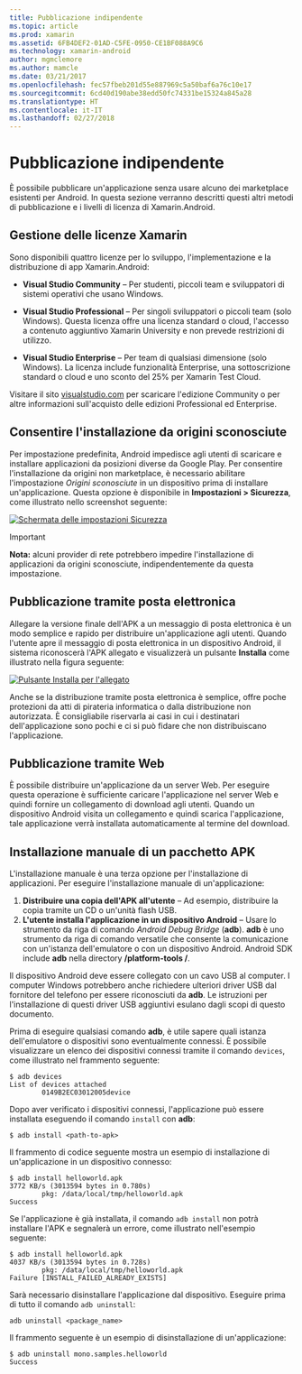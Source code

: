 ```yaml
---
title: Pubblicazione indipendente
ms.topic: article
ms.prod: xamarin
ms.assetid: 6FB4DEF2-01AD-C5FE-0950-CE1BF088A9C6
ms.technology: xamarin-android
author: mgmclemore
ms.author: mamcle
ms.date: 03/21/2017
ms.openlocfilehash: fec57fbeb201d55e887969c5a50baf6a76c10e17
ms.sourcegitcommit: 6cd40d190abe38edd50fc74331be15324a845a28
ms.translationtype: HT
ms.contentlocale: it-IT
ms.lasthandoff: 02/27/2018
---
```

# <a name="publishing-independently"></a>Pubblicazione indipendente

È possibile pubblicare un'applicazione senza usare alcuno dei marketplace esistenti per Android. In questa sezione verranno descritti questi altri metodi di pubblicazione e i livelli di licenza di Xamarin.Android.

<a name="Xamarin_Licensing" />

## <a name="xamarin-licensing"></a>Gestione delle licenze Xamarin

Sono disponibili quattro licenze per lo sviluppo, l'implementazione e la distribuzione di app Xamarin.Android:

-   **Visual Studio Community** &ndash; Per studenti, piccoli team e sviluppatori di sistemi operativi che usano Windows.

-   **Visual Studio Professional** &ndash; Per singoli sviluppatori o piccoli team (solo Windows). Questa licenza offre una licenza standard o cloud, l'accesso a contenuto aggiuntivo Xamarin University e non prevede restrizioni di utilizzo.

-   **Visual Studio Enterprise** &ndash; Per team di qualsiasi dimensione (solo Windows). La licenza include funzionalità Enterprise, una sottoscrizione standard o cloud e uno sconto del 25% per Xamarin Test Cloud.

Visitare il sito [visualstudio.com](https://www.visualstudio.com/xamarin/) per scaricare l'edizione Community o per altre informazioni sull'acquisto delle edizioni Professional ed Enterprise.

<a name="Allow_Installation_from_Unknown_Sources" />

## <a name="allow-installation-from-unknown-sources"></a>Consentire l'installazione da origini sconosciute

Per impostazione predefinita, Android impedisce agli utenti di scaricare e installare applicazioni da posizioni diverse da Google Play. Per consentire l'installazione da origini non marketplace, è necessario abilitare l'impostazione *Origini sconosciute* in un dispositivo prima di installare un'applicazione. Questa opzione è disponibile in **Impostazioni > Sicurezza**, come illustrato nello screenshot seguente:

[ ![Schermata delle impostazioni Sicurezza](publishing-independently-images/settings.png)](publishing-independently-images/settings.png)


> [!IMPORTANT]
> **Nota:** alcuni provider di rete potrebbero impedire l'installazione di applicazioni da origini sconosciute, indipendentemente da questa impostazione.


<a name="Publishing_by_E-Mail" />

## <a name="publishing-by-e-mail"></a>Pubblicazione tramite posta elettronica

Allegare la versione finale dell'APK a un messaggio di posta elettronica è un modo semplice e rapido per distribuire un'applicazione agli utenti. Quando l'utente apre il messaggio di posta elettronica in un dispositivo Android, il sistema riconoscerà l'APK allegato e visualizzerà un pulsante **Installa** come illustrato nella figura seguente:

[ ![Pulsante Installa per l'allegato](publishing-independently-images/publishing-via-email.png)](publishing-independently-images/publishing-via-email.png)

Anche se la distribuzione tramite posta elettronica è semplice, offre poche protezioni da atti di pirateria informatica o dalla distribuzione non autorizzata. È consigliabile riservarla ai casi in cui i destinatari dell'applicazione sono pochi e ci si può fidare che non distribuiscano l'applicazione.

<a name="Publishing_by_Web" />

## <a name="publishing-by-web"></a>Pubblicazione tramite Web

È possibile distribuire un'applicazione da un server Web. Per eseguire questa operazione è sufficiente caricare l'applicazione nel server Web e quindi fornire un collegamento di download agli utenti. Quando un dispositivo Android visita un collegamento e quindi scarica l'applicazione, tale applicazione verrà installata automaticamente al termine del download.

<a name="Manually_Installing_an_APK" />

## <a name="manually-installing-an-apk"></a>Installazione manuale di un pacchetto APK

L'installazione manuale è una terza opzione per l'installazione di applicazioni. Per eseguire l'installazione manuale di un'applicazione:

1.   **Distribuire una copia dell'APK all'utente** &ndash; Ad esempio, distribuire la copia tramite un CD o un'unità flash USB.
1.   **L'utente installa l'applicazione in un dispositivo Android** &ndash; Usare lo strumento da riga di comando *Android Debug Bridge* (**adb**). **adb** è uno strumento da riga di comando versatile che consente la comunicazione con un'istanza dell'emulatore o con un dispositivo Android. Android SDK include **adb** nella directory **<sdk>/platform-tools /**.

Il dispositivo Android deve essere collegato con un cavo USB al computer.
I computer Windows potrebbero anche richiedere ulteriori driver USB dal fornitore del telefono per essere riconosciuti da **adb**. Le istruzioni per l'installazione di questi driver USB aggiuntivi esulano dagli scopi di questo documento.

Prima di eseguire qualsiasi comando **adb**, è utile sapere quali istanza dell'emulatore o dispositivi sono eventualmente connessi. È possibile visualizzare un elenco dei dispositivi connessi tramite il comando `devices`, come illustrato nel frammento seguente:

```shell
$ adb devices
List of devices attached
        0149B2EC03012005device
```

Dopo aver verificato i dispositivi connessi, l'applicazione può essere installata eseguendo il comando `install` con **adb**:

```shell
$ adb install <path-to-apk>
```

Il frammento di codice seguente mostra un esempio di installazione di un'applicazione in un dispositivo connesso:

```shell
$ adb install helloworld.apk
3772 KB/s (3013594 bytes in 0.780s)
        pkg: /data/local/tmp/helloworld.apk
Success
```

Se l'applicazione è già installata, il comando `adb install` non potrà installare l'APK e segnalerà un errore, come illustrato nell'esempio seguente:

```shell
$ adb install helloworld.apk
4037 KB/s (3013594 bytes in 0.728s)
        pkg: /data/local/tmp/helloworld.apk
Failure [INSTALL_FAILED_ALREADY_EXISTS]
```

Sarà necessario disinstallare l'applicazione dal dispositivo. Eseguire prima di tutto il comando `adb uninstall`:

```shell
adb uninstall <package_name>
```

Il frammento seguente è un esempio di disinstallazione di un'applicazione:

```shell
$ adb uninstall mono.samples.helloworld
Success
```
